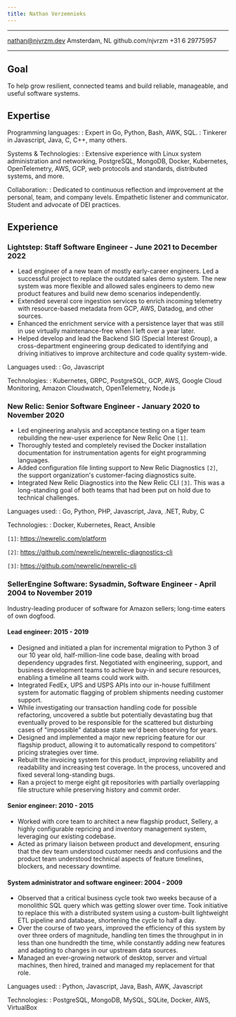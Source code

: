 ```yaml
---
title: Nathan Verzemnieks
---
```


-------------------      ----------------
nathan@njvrzm.dev           Amsterdam, NL
github.com/njvrzm          +31 6 29775957
-------------------      ----------------

## Goal

To help grow resilient, connected teams and build reliable, manageable, and useful software systems.

## Expertise

Programming languages:
:   Expert in Go, Python, Bash, AWK, SQL.
:   Tinkerer in Javascript, Java, C, C++, many others.

Systems & Technologies:
:   Extensive experience with Linux system administration and networking, PostgreSQL, MongoDB, Docker, Kubernetes, OpenTelemetry, AWS, GCP, web protocols and standards, distributed systems, and more.

Collaboration:
:   Dedicated to continuous reflection and improvement at the personal, team, and company levels. Empathetic listener and communicator. Student and advocate of DEI practices.

## Experience

### Lightstep: Staff Software Engineer - June 2021 to December 2022

* Lead engineer of a new team of mostly early-career engineers. Led a successful project to replace the outdated sales demo system. The new system was more flexible and allowed sales engineers to demo new product features and build new demo scenarios independently.
* Extended several core ingestion services to enrich incoming telemetry with resource-based metadata from GCP, AWS, Datadog, and other sources.
* Enhanced the enrichment service with a persistence layer that was still in use virtually maintenance-free when I left over a year later.
* Helped develop and lead the Backend SIG (Special Interest Group), a cross-department engineering group dedicated to identifying and driving initiatives to improve architecture and code quality system-wide.

Languages used:
:   Go, Javascript

Technologies:
:   Kubernetes, GRPC, PostgreSQL, GCP, AWS, Google Cloud Monitoring, Amazon Cloudwatch, OpenTelemetry, Node.js

### New Relic: Senior Software Engineer - January 2020 to November 2020

* Led engineering analysis and acceptance testing on a tiger team rebuilding the new-user experience for New Relic One `[1]`.
* Thoroughly tested and completely revised the Docker installation documentation for instrumentation agents for eight programming languages.
* Added configuration file linting support to New Relic Diagnostics `[2]`, the support organization's customer-facing diagnostics suite.
* Integrated New Relic Diagnostics into the New Relic CLI `[3]`. This was a long-standing goal of both teams that had been put on hold due to technical challenges.

Languages used:
:   Go, Python, PHP, Javascript, Java, .NET, Ruby, C

Technologies:
:   Docker, Kubernetes, React, Ansible

`[1]`: https://newrelic.com/platform

`[2]`: https://github.com/newrelic/newrelic-diagnostics-cli

`[3]`: https://github.com/newrelic/newrelic-cli

### SellerEngine Software: Sysadmin, Software Engineer - April 2004 to November 2019

Industry-leading producer of software for Amazon sellers; long-time eaters of own dogfood.

#### Lead engineer: 2015 - 2019

* Designed and initiated a plan for incremental migration to Python 3 of our 10 year old, half-million-line code base, dealing with broad dependency upgrades first. Negotiated with engineering, support, and business development teams to achieve buy-in and secure resources, enabling a timeline all teams could work with.
* Integrated FedEx, UPS and USPS APIs into our in-house fulfillment system for automatic flagging of problem shipments needing customer support.
* While investigating our transaction handling code for possible refactoring, uncovered a subtle but potentially devastating bug that eventually proved to be responsible for the scattered but disturbing cases of "impossible" database state we'd been observing for years.
* Designed and implemented a major new repricing feature for our flagship product, allowing it to automatically respond to competitors' pricing strategies over time.
* Rebuilt the invoicing system for this product, improving reliability and readability and increasing test coverage. In the process, uncovered and fixed several long-standing bugs.
* Ran a project to merge eight git repositories with partially overlapping file structure while preserving history and commit order.

#### Senior engineer: 2010 - 2015

* Worked with core team to architect a new flagship product, Sellery, a highly configurable repricing and inventory management system, leveraging our existing codebase.
* Acted as primary liaison between product and development, ensuring that the dev team understood customer needs and confusions and the product team understood technical aspects of feature timelines, blockers, and necessary downtime.

#### System administrator and software engineer: 2004 - 2009

* Observed that a critical business cycle took two weeks because of a monolithic SQL query which was getting slower over time. Took initiative to replace this with a distributed system using a custom-built lightweight ETL pipeline and database, shortening the cycle to half a day.
* Over the course of two years, improved the efficiency of this system by over three orders of magnitude, handling ten times the throughput in in less than one hundredth the time, while constantly adding new features and adapting to changes in our upstream data sources.
* Managed an ever-growing network of desktop, server and virtual machines, then hired, trained and managed my replacement for that role.

Languages used:
:   Python, Javascript, Java, Bash, AWK, Javascript

Technologies:
:   PostgreSQL, MongoDB, MySQL, SQLite, Docker, AWS, VirtualBox
